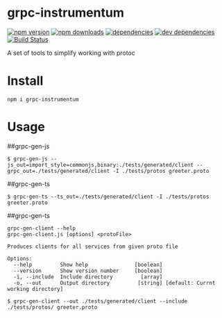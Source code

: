 # grpc-instrumentum

[![npm version](https://badge.fury.io/js/grpc-instrumentum.svg)](https://www.npmjs.com/package/grpc-instrumentum)
[![npm downloads](https://img.shields.io/npm/dt/grpc-instrumentum.svg)](https://www.npmjs.com/package/grpc-instrumentum)
[![dependencies](https://img.shields.io/david/litichevskiydv/grpc-instrumentum.svg)](https://www.npmjs.com/package/grpc-instrumentum)
[![dev dependencies](https://img.shields.io/david/dev/litichevskiydv/grpc-instrumentum.svg)](https://www.npmjs.com/package/grpc-instrumentum)
[![Build Status](https://travis-ci.org/litichevskiydv/grpc-instrumentum.svg?branch=master)](https://travis-ci.org/litichevskiydv/grpc-instrumentum)

A set of tools to simplify working with protoc

# Install

`npm i grpc-instrumentum`

# Usage

##grpc-gen-js

```
$ grpc-gen-js --js_out=import_style=commonjs,binary:./tests/generated/client --grpc_out=./tests/generated/client -I ./tests/protos greeter.proto
```

##grpc-gen-ts

```
$ grpc-gen-ts --ts_out=./tests/generated/client -I ./tests/protos greeter.proto
```

##grpc-gen-ts

```
grpc-gen-client --help
grpc-gen-client.js [options] <protoFile>

Produces clients for all services from given proto file

Options:
  --help         Show help               [boolean]
  --version      Show version number     [boolean]
  -i, --include  Include directory         [array]
  -o, --out      Output directory         [string] [default: Currnt working directory]
```

```
$ grpc-gen-client --out ./tests/generated/client --include ./tests/protos/ greeter.proto
```
